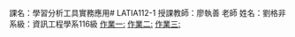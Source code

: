 課名：學習分析工具實務應用# LATIA112-1
授課教師：廖執善 老師
姓名：劉格非
系級：資訊工程學系116級
[作業一:](https://github.com/fionaliu0621/LATIA112-1/blob/main/HW1.py)
[作業二:](https://github.com/fionaliu0621/LATIA112-1/blob/main/hw2(selenium).py)
[作業三:](https://github.com/fionaliu0621/LATIA112-1/tree/main/EchoBot)
